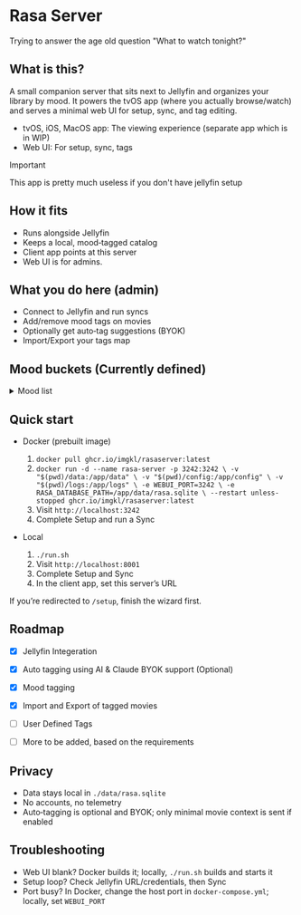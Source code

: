 # Rasa Server
Trying to answer the age old question "What to watch tonight?"

## What is this?
A small companion server that sits next to Jellyfin and organizes your library by mood. It powers the tvOS app (where you actually browse/watch) and serves a minimal web UI for setup, sync, and tag editing.

- tvOS, iOS, MacOS app: The viewing experience (separate app which is in WIP)
- Web UI: For setup, sync, tags

> [!IMPORTANT]
> This app is pretty much useless if you don't have jellyfin setup

## How it fits
- Runs alongside Jellyfin
- Keeps a local, mood‑tagged catalog
- Client app points at this server
- Web UI is for admins.

## What you do here (admin)
- Connect to Jellyfin and run syncs
- Add/remove mood tags on movies
- Optionally get auto‑tag suggestions (BYOK)
- Import/Export your tags map


## Mood buckets (Currently defined)
<details>
<summary> Mood list </summary>

- Dialogue-Driven
- Vibe Is the Plot
- Existential Core
- Crime, Grit & Style
- Men With Vibes (and Guns)
- Brainmelt Zone
- The Twist Is the Plot
- Slow Burn, Sharp Blade
- One-Room Pressure Cooker
- Emotional Gut Punch
- Psychological Pressure-Cooker
- Time Twists
- Visual Worship
- Obsidian Noir
- Rain & Neon Aesthetic
- Rainy Day Rewinds
- Ha Ha Ha
- Feel-Good Romance
- Coming of Age
- Late-Night Mind Rattle
- Uncanny Vibes
- Horror & Unease
- WTF Did I Watch
- Film School Shelf
- Modern Masterpieces
- Regional Gems
- Underseen Treasures
- Heist Energy
- Cat and Mouse
- Antihero Study
- Ensemble Mosaic
- Quiet Epics
- Bittersweet Aftermath
- Based on Vibes (True Story)
- Cult Chaos
- Experimental Cinema

</details>

## Quick start
- Docker (prebuilt image)
  1) `docker pull ghcr.io/imgkl/rasaserver:latest`
  2) `docker run -d --name rasa-server -p 3242:3242 \
         -v "$(pwd)/data:/app/data" \
         -v "$(pwd)/config:/app/config" \
         -v "$(pwd)/logs:/app/logs" \
         -e WEBUI_PORT=3242 \
         -e RASA_DATABASE_PATH=/app/data/rasa.sqlite \
         --restart unless-stopped ghcr.io/imgkl/rasaserver:latest`
  3) Visit `http://localhost:3242`
  4) Complete Setup and run a Sync

- Local
  1) `./run.sh`
  2) Visit `http://localhost:8001`
  3) Complete Setup and Sync
  4) In the client app, set this server’s URL

If you’re redirected to `/setup`, finish the wizard first.

## Roadmap

- [x] Jellyfin Integeration
- [x] Auto tagging using AI & Claude BYOK support (Optional)
- [x] Mood tagging
- [x] Import and Export of tagged movies 
- [ ] User Defined Tags
- [ ] More to be added, based on the requirements 


## Privacy
- Data stays local in `./data/rasa.sqlite`
- No accounts, no telemetry
- Auto‑tagging is optional and BYOK; only minimal movie context is sent if enabled

## Troubleshooting
- Web UI blank? Docker builds it; locally, `./run.sh` builds and starts it
- Setup loop? Check Jellyfin URL/credentials, then Sync
- Port busy? In Docker, change the host port in `docker-compose.yml`; locally, set `WEBUI_PORT`
